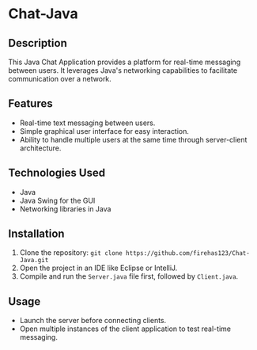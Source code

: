 # Chat-Java

## Description
This Java Chat Application provides a platform for real-time messaging between users. It leverages Java's networking capabilities to facilitate communication over a network.

## Features
- Real-time text messaging between users.
- Simple graphical user interface for easy interaction.
- Ability to handle multiple users at the same time through server-client architecture.

## Technologies Used
- Java
- Java Swing for the GUI
- Networking libraries in Java

## Installation
1. Clone the repository:
`git clone https://github.com/firehas123/Chat-Java.git`
2. Open the project in an IDE like Eclipse or IntelliJ.
3. Compile and run the `Server.java` file first, followed by `Client.java`.

## Usage
- Launch the server before connecting clients.
- Open multiple instances of the client application to test real-time messaging.
